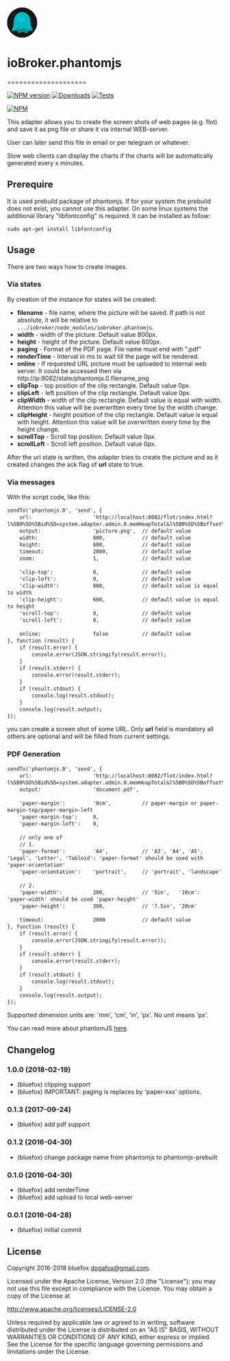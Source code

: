 ![Logo](admin/phantomjs.png)
# ioBroker.phantomjs
====================

[![NPM version](http://img.shields.io/npm/v/iobroker.phantomjs.svg)](https://www.npmjs.com/package/iobroker.phantomjs)
[![Downloads](https://img.shields.io/npm/dm/iobroker.phantomjs.svg)](https://www.npmjs.com/package/iobroker.phantomjs)
[![Tests](https://travis-ci.org/ioBroker/ioBroker.phantomjs.svg?branch=master)](https://travis-ci.org/ioBroker/ioBroker.phantomjs)

[![NPM](https://nodei.co/npm/iobroker.phantomjs.png?downloads=true)](https://nodei.co/npm/iobroker.phantomjs/)

This adapter allows you to create the screen shots of web pages (e.g. flot) and save it as png file or share it via internal WEB-server.

User can later send this file in email or per telegram or whatever.

Slow web clients can display the charts if the charts will be automatically generated every x minutes.

## Prerequire
It is used prebuild package of phantomjs. If for your system the prebuild does not exist, you cannot use this adapter. 
On some linux systems the additional library "libfontconfig" is required. It can be installed as follow:
```
sudo apt-get install libfontconfig
```

## Usage
There are two ways how to create images.

### Via states
By creation of the instance for states will be created:
- **filename** - file name, where the picture will be saved. If path is not absolute, it will be relative to ```.../iobroker/node_modules/iobroker.phantomjs```.
- **width** - width of the picture. Default value 800px.
- **height** - height of the picture. Default value 600px.
- **paging** - Format of the PDF page. File name must end with ".pdf"
- **renderTime** - Interval in ms to wait till the page will be rendered.
- **online** - If requested URL picture must be uploaded to internal web server. It could be accessed then via http://ip:8082/state/phantomjs.0.filename_png
- **clipTop** - top position of the clip rectangle. Default value 0px.
- **clipLeft** - left position of the clip rectangle. Default value 0px.
- **clipWidth** - width of the clip rectangle. Default value is equal with width. Attention this value will be overwritten every time by the width change.
- **clipHeight** - height position of the clip rectangle. Default value is equal with height. Attention this value will be overwritten every time by the height change.
- **scrollTop** - Scroll top position. Default value 0px.
- **scrollLeft** - Scroll left position. Default value 0px.

After the url state is written, the adapter tries to create the picture and as it created changes the ack flag of **url** state to true.

### Via messages
With the script code, like this:

```
sendTo('phantomjs.0', 'send', {
    url:                    'http://localhost:8082/flot/index.html?l%5B0%5D%5Bid%5D=system.adapter.admin.0.memHeapTotal&l%5B0%5D%5Boffset%5D=0&l%5B0%5D%5Bart%5D=average&l%5B0%5D%5Bcolor%5D=%23FF0000&l%5B0%5D%5Bthickness%5D=3&l%5B0%5D%5Bshadowsize%5D=3&timeArt=relative&relativeEnd=now&range=10&live=false&aggregateType=step&aggregateSpan=300&hoverDetail=false&useComma=false&zoom=false',
    output:                 'picture.png',  // default value
    width:                  800,            // default value
    height:                 600,            // default value
    timeout:                2000,           // default value
    zoom:                   1,              // default value

    'clip-top':             0,              // default value
    'clip-left':            0,              // default value
    'clip-width':           800,            // default value is equal to width
    'clip-height':          600,            // default value is equal to height
    'scroll-top':           0,              // default value
    'scroll-left':          0,              // default value

    online:                 false           // default value
}, function (result) {
    if (result.error) {
        console.error(JSON.stringify(result.error));
    }
    if (result.stderr) {
        console.error(result.stderr);
    }
    if (result.stdout) {
        console.log(result.stdout);
    }
    console.log(result.output);
});
```

you can create a screen shot of some URL. Only **url** field is mandatory all others are optional and will be filled from current settings.  

### PDF Generation
```
sendTo('phantomjs.0', 'send', {
    url:                    'http://localhost:8082/flot/index.html?l%5B0%5D%5Bid%5D=system.adapter.admin.0.memHeapTotal&l%5B0%5D%5Boffset%5D=0&l%5B0%5D%5Bart%5D=average&l%5B0%5D%5Bcolor%5D=%23FF0000&l%5B0%5D%5Bthickness%5D=3&l%5B0%5D%5Bshadowsize%5D=3&timeArt=relative&relativeEnd=now&range=10&live=false&aggregateType=step&aggregateSpan=300&hoverDetail=false&useComma=false&zoom=false',
    output:                 'document.pdf',

    'paper-margin':         '0cm',          // paper-margin or paper-margin-top/paper-margin-left
    'paper-margin-top':     0,
    'paper-margin-left':    0,

    // only one of
    // 1.
    'paper-format':         'A4',           // 'A3', 'A4', 'A5', 'Legal', 'Letter', 'Tabloid': 'paper-format' should be used with 'paper-orientation'
    'paper-orientation':    'portrait',     // 'portrait', 'landscape'

    // 2.
    'paper-width':          200,            // '5in',   '10cm': 'paper-width' should be used 'paper-height'
    'paper-height':         300,            // '7.5in', '20cm'

    timeout:                2000            // default value
}, function (result) {
    if (result.error) {
        console.error(JSON.stringify(result.error));
    }
    if (result.stderr) {
        console.error(result.stderr);
    }
    if (result.stdout) {
        console.log(result.stdout);
    }
    console.log(result.output);
});
```

Supported dimension units are: 'mm', 'cm', 'in', 'px'. No unit means 'px'.

You can read more about phantomJS [here](http://phantomjs.org/api/webpage/property/paper-size.html).

## Changelog
### 1.0.0 (2018-02-19)
* (bluefox) clipping support
* (bluefox) IMPORTANT: paging is replaces by 'paper-xxx' options.

### 0.1.3 (2017-09-24)
* (bluefox) add pdf support

### 0.1.2 (2016-04-30)
* (bluefox) change package name from phantomjs to phantomjs-prebuilt

### 0.1.0 (2016-04-30)
* (bluefox) add renderTime
* (bluefox) add upload to local web-server

### 0.0.1 (2016-04-28)
* (bluefox) initial commit

## License
Copyright 2016-2018 bluefox <dogafox@gmail.com>.

Licensed under the Apache License, Version 2.0 (the "License"); you may not use this file except in compliance with the License. You may obtain a copy of the License at

http://www.apache.org/licenses/LICENSE-2.0

Unless required by applicable law or agreed to in writing, software distributed under the License is distributed on an 
"AS IS" BASIS, WITHOUT WARRANTIES OR CONDITIONS OF ANY KIND, either express or implied. See the License for the specific 
language governing permissions and limitations under the License.